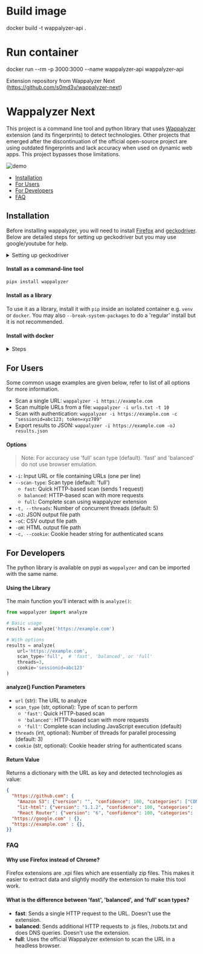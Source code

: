 # Build image
docker build -t wappalyzer-api .

# Run container
docker run --rm -p 3000:3000 --name wappalyzer-api wappalyzer-api 

Extension repository from Wappalyzer Next (https://github.com/s0md3v/wappalyzer-next) 
# Wappalyzer Next

This project is a command line tool and python library that uses [Wappalyzer](https://www.wappalyzer.com/) extension (and its fingerprints) to detect technologies. Other projects that emerged after the discontinuation of the official open-source project are using outdated fingerprints and lack accuracy when used on dynamic web apps. This project bypasses those limitations.

![demo](https://github.com/user-attachments/assets/7a51b034-c9a7-44e6-aa80-2f8a23311e72)

- [Installation](https://github.com/s0md3v/wappalyzer-next?tab=readme-ov-file#installation)
- [For Users](https://github.com/s0md3v/wappalyzer-next?tab=readme-ov-file#for-users)
- [For Developers](https://github.com/s0md3v/wappalyzer-next?tab=readme-ov-file#for-developers)
- [FAQ](https://github.com/s0md3v/wappalyzer-next?tab=readme-ov-file#faq)

## Installation

Before installing wappalyzer, you will need to install [Firefox](https://www.mozilla.org/en-US/firefox/windows/) and [geckodriver](https://github.com/mozilla/geckodriver/releases). Below are detailed steps for setting up geckodriver but you may use google/youtube for help.
<details>
<summary>Setting up geckodriver</summary>

### Step 1: Download GeckoDriver
1. Visit the official GeckoDriver releases page on GitHub:  
   [https://github.com/mozilla/geckodriver/releases](https://github.com/mozilla/geckodriver/releases)
2. Download the version compatible with your system:
   - For Windows: `geckodriver-vX.XX.X-win64.zip`
   - For macOS: `geckodriver-vX.XX.X-macos.tar.gz`
   - For Linux: `geckodriver-vX.XX.X-linux64.tar.gz`
3. Extract the downloaded file to a folder of your choice.

### Step 2: Add GeckoDriver to the System Path
To ensure Selenium can locate the GeckoDriver executable:
- **Windows**:
  1. Move the `geckodriver.exe` to a directory (e.g., `C:\WebDrivers\`).
  2. Add this directory to the system's PATH:
     - Open **Environment Variables**.
     - Under **System Variables**, find and select the `Path` variable, then click **Edit**.
     - Click **New** and enter the directory path where `geckodriver.exe` is stored.
     - Click **OK** to save.
- **macOS/Linux**:
  1. Move the `geckodriver` file to `/usr/local/bin/` or another directory in your PATH.
  2. Use the following command in the terminal:
     ```bash
     sudo mv geckodriver /usr/local/bin/
     ```
     Ensure `/usr/local/bin/` is in your PATH.
</details>


#### Install as a command-line tool
```bash
pipx install wappalyzer
```

#### Install as a library
To use it as a library, install it with `pip` inside an isolated container e.g. `venv` or `docker`. You may also `--break-system-packages` to do a 'regular' install but it is not recommended.

#### Install with docker
<details><summary>Steps</summary>

1. Clone the repository:
```bash
git clone https://github.com/s0md3v/wappalyzer-next.git
cd wappalyzer-next
```

2. Build and run with Docker Compose:
```bash
docker compose up -d
```

3. To scan URLs using the Docker container:

- Scan a single URL:
```bash
docker compose run --rm wappalyzer -i https://example.com
```
- Scan Multiple URLs from a file:
```bash
docker compose run --rm wappalyzer -i https://example.com -oJ output.json
```
</details>

## For Users
Some common usage examples are given below, refer to list of all options for more information.

- Scan a single URL:
`wappalyzer -i https://example.com`
- Scan multiple URLs from a file: `wappalyzer -i urls.txt -t 10`
- Scan with authentication: `wappalyzer -i https://example.com -c "sessionid=abc123; token=xyz789"`
- Export results to JSON: `wappalyzer -i https://example.com -oJ results.json`

#### Options

> Note: For accuracy use 'full' scan type (default). 'fast' and 'balanced' do not use browser emulation.

- `-i`: Input URL or file containing URLs (one per line)
- `--scan-type`: Scan type (default: 'full')
  - `fast`: Quick HTTP-based scan (sends 1 request)
  - `balanced`: HTTP-based scan with more requests
  - `full`: Complete scan using wappalyzer extension
- `-t, --threads`: Number of concurrent threads (default: 5)
- `-oJ`: JSON output file path
- `-oC`: CSV output file path
- `-oH`: HTML output file path
- `-c, --cookie`: Cookie header string for authenticated scans

## For Developers

The python library is available on pypi as `wappalyzer` and can be imported with the same name.

#### Using the Library

The main function you'll interact with is `analyze()`:

```python
from wappalyzer import analyze

# Basic usage
results = analyze('https://example.com')

# With options
results = analyze(
    url='https://example.com',
    scan_type='full',  # 'fast', 'balanced', or 'full'
    threads=3,
    cookie='sessionid=abc123'
)
```

#### analyze() Function Parameters

- `url` (str): The URL to analyze
- `scan_type` (str, optional): Type of scan to perform
  - `'fast'`: Quick HTTP-based scan
  - `'balanced'`: HTTP-based scan with more requests
  - `'full'`: Complete scan including JavaScript execution (default)
- `threads` (int, optional): Number of threads for parallel processing (default: 3)
- `cookie` (str, optional): Cookie header string for authenticated scans

#### Return Value

Returns a dictionary with the URL as key and detected technologies as value:

```json
{
  "https://github.com": {
    "Amazon S3": {"version": "", "confidence": 100, "categories": ["CDN"], "groups": ["Servers"]},
    "lit-html": {"version": "1.1.2", "confidence": 100, "categories": ["JavaScript libraries"], "groups": ["Web development"]},
    "React Router": {"version": "6", "confidence": 100, "categories": ["JavaScript frameworks"], "groups": ["Web development"]},
  "https://google.com" : {},
  "https://example.com" : {},
}}
```

### FAQ

#### Why use Firefox instead of Chrome?
Firefox extensions are .xpi files which are essentially zip files. This makes it easier to extract data and slightly modify the extension to make this tool work.

#### What is the difference between 'fast', 'balanced', and 'full' scan types?
- **fast**: Sends a single HTTP request to the URL. Doesn't use the extension.
- **balanced**: Sends additional HTTP requests to .js files, /robots.txt and does DNS queries. Doesn't use the extension.
- **full**: Uses the official Wappalyzer extension to scan the URL in a headless browser.
